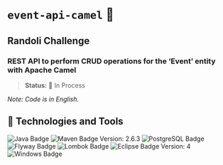 # `event-api-camel` 🐫
## Randoli Challenge

### REST API to perform CRUD operations for the ‘Event’ entity with Apache Camel
> **Status:** 🔄 In Process

_Note: Code is in English._

## 💼 Technologies and Tools

![Java Badge](https://img.shields.io/badge/-Java-007396?style=flat-square&logo=java&logoColor=white)
![Maven Badge](https://img.shields.io/badge/-Maven-C71A36?style=flat-square&logo=apache-maven&logoColor=white) Version: 2.6.3
![PostgreSQL Badge](https://img.shields.io/badge/-PostgreSQL-336791?style=flat-square&logo=postgresql&logoColor=white)
![Flyway Badge](https://img.shields.io/badge/-Flyway-FFCA00?style=flat-square&logo=flyway&logoColor=black)
![Lombok Badge](https://img.shields.io/badge/-Lombok-BC4521?style=flat-square)
![Eclipse Badge](https://img.shields.io/badge/-Eclipse_Spring_Tools_Suite-2C2255?style=flat-square&logo=eclipse&logoColor=white) Version: 4
![Windows Badge](https://img.shields.io/badge/-Windows-0078D6?style=flat-square&logo=windows&logoColor=white)

